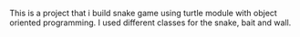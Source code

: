 
This is a project that i build snake game using turtle module with object oriented programming. I used different classes for the snake, bait and wall.
